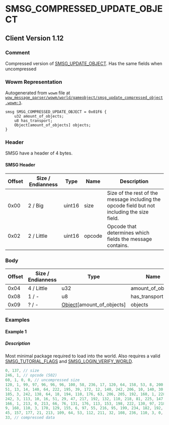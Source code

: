 # SMSG_COMPRESSED_UPDATE_OBJECT

## Client Version 1.12

### Comment

Compressed version of [SMSG_UPDATE_OBJECT](./smsg_update_object.md). Has the same fields when uncompressed

### Wowm Representation

Autogenerated from `wowm` file at [`wow_message_parser/wowm/world/gameobject/smsg_update_compressed_object.wowm:3`](https://github.com/gtker/wow_messages/tree/main/wow_message_parser/wowm/world/gameobject/smsg_update_compressed_object.wowm#L3).
```rust,ignore
smsg SMSG_COMPRESSED_UPDATE_OBJECT = 0x01F6 {
    u32 amount_of_objects;
    u8 has_transport;
    Object[amount_of_objects] objects;
}
```
### Header

SMSG have a header of 4 bytes.

#### SMSG Header

| Offset | Size / Endianness | Type   | Name   | Description |
| ------ | ----------------- | ------ | ------ | ----------- |
| 0x00   | 2 / Big           | uint16 | size   | Size of the rest of the message including the opcode field but not including the size field.|
| 0x02   | 2 / Little        | uint16 | opcode | Opcode that determines which fields the message contains.|

### Body

| Offset | Size / Endianness | Type | Name | Description | Comment |
| ------ | ----------------- | ---- | ---- | ----------- | ------- |
| 0x04 | 4 / Little | u32 | amount_of_objects |  |  |
| 0x08 | 1 / - | u8 | has_transport |  |  |
| 0x09 | ? / - | [Object](object.md)[amount_of_objects] | objects |  |  |

### Examples

#### Example 1

##### Description

Most minimal package required to load into the world. Also requires a valid [SMSG_TUTORIAL_FLAGS](./smsg_tutorial_flags.md) and [SMSG_LOGIN_VERIFY_WORLD](./smsg_login_verify_world.md).

```c
0, 137, // size
246, 1, // opcode (502)
60, 1, 0, 0, // uncompressed size
120, 1, 99, 97, 96, 96, 96, 100, 58, 236, 17, 120, 64, 158, 53, 8, 200, 134, 3, 191, 
51, 13, 14, 140, 64, 222, 195, 39, 172, 12, 140, 242, 206, 10, 140, 30, 129, 32, 
185, 3, 242, 138, 64, 18, 194, 110, 176, 63, 206, 205, 192, 160, 1, 228, 131, 20, 
242, 3, 113, 10, 16, 51, 29, 47, 217, 192, 132, 110, 218, 81, 225, 147, 246, 40, 
166, 1, 213, 0, 213, 66, 76, 131, 176, 113, 153, 198, 222, 130, 97, 218, 231, 154, 
9, 168, 110, 3, 170, 129, 155, 6, 97, 55, 216, 95, 199, 234, 182, 192, 45, 24, 166, 
45, 157, 177, 21, 213, 109, 64, 53, 112, 211, 32, 108, 236, 110, 3, 0, 54, 76, 48, 
33, // compressed data
```
